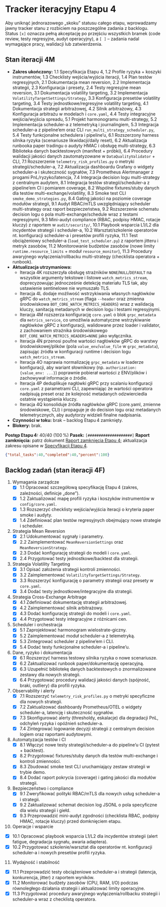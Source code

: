 # Tracker iteracyjny Etapu 4

Aby uniknąć jednorazowego „skoku” statusu całego etapu, wprowadzamy jawny tracker stanu z rozbiciem na poszczególne zadania z backlogu. Status `[x]` oznacza pełną akceptację po przejściu wszystkich bramek (code review, testy regresyjne, audyt operacyjny), a `[ ]` – zadania nadal wymagające pracy, walidacji lub zatwierdzenia.

## Stan iteracji 4M
- **Zakres ukończony:** 1.1 Specyfikacja Etapu 4, 1.2 Profile ryzyka + koszyki instrumentów, 1.3 Checklisty wejścia/wyjścia iteracji, 1.4 Plan testów regresyjnych, 2.1 Dokumentacja mean reversion, 2.2 Implementacja strategii, 2.3 Konfiguracja i presety, 2.4 Testy regresyjne mean reversion, 3.1 Dokumentacja volatility targeting, 3.2 Implementacja `VolatilityTargetSettings/Strategy`, 3.3 Konfiguracja presetów volatility targeting, 3.4 Testy jednostkowe/regresyjne volatility targeting, 4.1 Dokumentacja strategii arbitrażowej, 4.2 Silnik arbitrażowy, 4.3 Konfiguracja arbitrażu w modelach i `core.yaml`, 4.4 Testy integracyjne wejścia/wyjścia spreadu, 5.1 Projekt harmonogramu multi-strategy, 5.2 Implementacja scheduler-a z telemetryką i journalingiem, 5.3 Integracja scheduler-a z pipeline’em oraz CLI `run_multi_strategy_scheduler.py`, 5.4 Testy funkcjonalne schedulera i pipeline’u, 6.1 Rozszerzony harness silnika ryzyka (scenariusze likwidacji/daily reset), 6.2 Aktualizacja runbooka paper tradingu o audyty HMAC i obsługę multi-strategy, 6.3 Biblioteka danych backtestowych (manifest + próbki), 6.4 Procedury walidacji jakości danych zautomatyzowane w `DataQualityValidator` + CLI, 7.1 Rozszerzenie `telemetry_risk_profiles.py` o metryki strategii/scheduler-a, 7.2 Aktualizacja dashboardu Grafany o widgety scheduler-a i skuteczność sygnałów, 7.3 Prometheus Alertmanager z progami PnL/ryzyko/latencja, 7.4 Integracja decision logu multi-strategy z centralnym audytem, 8.1 Integracja testów strategii/scheduler-a z pipeline’em CI i pomiarem coverage, 8.2 Wspólne fixtures/stuby danych dla testów multi-exchange/volatility, 8.3 Smoke test CLI `smoke_demo_strategies.py`, 8.4 Gating jakości na poziomie coverage modułów strategii, 9.1 Audyt RBAC/mTLS uwzględniający scheduler multi-strategy oraz raport bezpieczeństwa, 9.2 Rozszerzenie schematu decision logu o pola multi-exchange/schedule wraz z testami regresyjnymi, 9.3 Mini-audyt compliance (RBAC, podpisy HMAC, rotacje kluczy) z raportem w `audit/security/`, 10.1 Playbook wsparcia L1/L2 dla incydentów strategii i scheduler-a, 10.2 Warsztat/szkolenie operatorów nt. konfiguracji scheduler-a i presetów profili ryzyka, 11.1 Test obciążeniowy scheduler-a (`load_test_scheduler.py`) z raportem jitteru i metryk zasobów, 11.2 Monitorowanie budżetów zasobów (nowe limity `runtime.resource_limits` + moduł `resource_monitor`), 11.3 Procedury awaryjnego wyłączenia/rollbacku multi-strategy (checklista operatora + runbook).
- **Aktualizacja utrzymaniowa:**
  - Iteracja 4K rozszerzyła obsługę strażników `NONE`/`NULL`/`DEFAULT` na wszystkie argumenty tekstowe i listowe `watch_metrics_stream`, doprecyzowując jednocześnie detekcję materiału TLS tak, aby ustawienie sentinelowe nie wymuszało TLS.
  - Iteracja 4L dodaje możliwość wstrzykiwania własnych nagłówków gRPC do `watch_metrics_stream` (flaga `--header` oraz zmienna środowiskowa `BOT_CORE_WATCH_METRICS_HEADERS`) wraz z walidacją kluczy, sanitacją metadanych w decision logu i testami regresyjnymi.
  - Iteracja 4M rozszerza konfigurację `core.yaml` o blok `grpc_metadata` dla `metrics_service`, co umożliwia automatyczne wstrzykiwanie nagłówków gRPC z konfiguracji, walidowane przez loader i validator, z zachowaniem strażnika środowiskowego `BOT_CORE_WATCH_METRICS_HEADERS=NONE` jako wyłącznika.
  - Iteracja 4N przenosi poufne wartości nagłówków gRPC do warstwy środowiskowej/plików (pola `value_env`/`value_file` w `grpc_metadata`), zapisując źródła w konfiguracji runtime i decision logu `watch_metrics_stream`.
  - Iteracja 4O naprawia normalizację `grpc_metadata` w loaderze konfiguracji, aby wariant słownikowy (np. `authorization: {value_env: ...}`) poprawnie pobierał wartości z ENV/plików i zachowywał informacje o źródle.
  - Iteracja 4P deduplikuje nagłówki gRPC przy scalaniu konfiguracji `core.yaml` z parametrami CLI, zapewniając że wartości operatora nadpisują preset oraz że kolejność metadanych odzwierciedla ostatnie wystąpienia kluczy.
  - Iteracja 4Q konsoliduje źródła nagłówków gRPC (core.yaml, zmienne środowiskowe, CLI) i propaguje je do decision logu oraz metadanych telemetrycznych, aby audytorzy widzieli finalne nadpisania.
- **Czynności w toku:** brak – backlog Etapu 4 zamknięty.
- **Blokery:** brak.

**Postęp Etapu 4:** 40/40 (100 %)
**Pasek:** `[####################]`
**Raport zamknięcia:** patrz dokument [Raport zamknięcia Etapu 4](stage4_final_report.md); aktualizacja zakresu opisane w [Specyfikacji Etapu 4](stage4_spec.md).

```json
{"total_tasks":40,"completed":40,"percent":100}
```

## Backlog zadań (stan iteracji 4F)
1. Wymagania zarządcze
   - [x] 1.1 Opracować szczegółową specyfikację Etapu 4 (zakres, zależności, definicje „done”).
   - [x] 1.2 Zaktualizować mapę profili ryzyka i koszyków instrumentów w `config/core.yaml`.
   - [x] 1.3 Rozszerzyć checklisty wejścia/wyjścia iteracji o kryteria paper smoke i audyty.
   - [x] 1.4 Zdefiniować plan testów regresyjnych obejmujący nowe strategie i scheduler.
2. Strategia Mean Reversion
   - [x] 2.1 Udokumentować sygnały i parametry.
   - [x] 2.2 Zaimplementować `MeanReversionSettings` oraz `MeanReversionStrategy`.
   - [x] 2.3 Dodać konfigurację strategii do modeli i `core.yaml`.
   - [x] 2.4 Przygotować testy jednostkowe/backtest dla strategii.
3. Strategia Volatility Targeting
   - [x] 3.1 Opisać założenia strategii kontroli zmienności.
   - [x] 3.2 Zaimplementować `VolatilityTargetSettings/Strategy`.
   - [x] 3.3 Rozszerzyć konfigurację o parametry strategii oraz presety w `core.yaml`.
   - [x] 3.4 Dodać testy jednostkowe/integracyjne dla strategii.
4. Strategia Cross-Exchange Arbitrage
   - [x] 4.1 Zdefiniować dokumentację strategii arbitrażowej.
   - [x] 4.2 Zaimplementować silnik arbitrażowy.
   - [x] 4.3 Dodać konfigurację strategii do modeli i `core.yaml`.
   - [x] 4.4 Przygotować testy integracyjne z różnicami cen.
5. Scheduler i orchestracja
   - [x] 5.1 Zaprojektować harmonogram wielostrate-giczny.
   - [x] 5.2 Zaimplementować moduł scheduler-a z telemetryką.
   - [x] 5.3 Zintegrować scheduler z pipeline’em i CLI.
   - [x] 5.4 Dodać testy funkcjonalne scheduler-a i pipeline’u.
6. Dane, ryzyko i dokumentacja
   - [x] 6.1 Rozszerzyć harness testowy silnika ryzyka o nowe scenariusze.
   - [x] 6.2 Zaktualizować runbook paper/dokumentację operacyjną.
   - [x] 6.3 Uzupełnić bibliotekę danych backtestowych o znormalizowane zestawy dla nowych strategii.
   - [x] 6.4 Przygotować procedury walidacji jakości danych (spójność, braki, outliery) dla profili ryzyka.
7. Observability i alerty
   - [x] 7.1 Rozszerzyć `telemetry_risk_profiles.py` o metryki specyficzne dla nowych strategii.
   - [x] 7.2 Zaktualizować dashboardy Prometheus/OTEL o widgety scheduler-a, latencję i skuteczność sygnałów.
   - [x] 7.3 Skonfigurować alerty (thresholdy, eskalacje) dla degradacji PnL, odchyleń ryzyka i opóźnień scheduler-a.
   - [x] 7.4 Zintegrować logowanie decyzji strategii z centralnym decision logiem oraz raportami audytowymi.
8. Automatyzacja testów i CI
   - [x] 8.1 Włączyć nowe testy strategii/scheduler-a do pipeline’u CI (pytest + backtest).
   - [x] 8.2 Przygotować fixtures/stuby danych dla testów multi-exchange i kontroli zmienności.
   - [x] 8.3 Zbudować smoke test CLI uruchamiający zestaw strategii w trybie demo.
   - [x] 8.4 Dodać raport pokrycia (coverage) i gating jakości dla modułów strategii.
9. Bezpieczeństwo i compliance
   - [x] 9.1 Zweryfikować polityki RBAC/mTLS dla nowych usług scheduler-a i strategii.
   - [x] 9.2 Zaktualizować schemat decision log JSONL o pola specyficzne dla wielu strategii i giełd.
   - [x] 9.3 Przeprowadzić mini-audyt zgodności (checklista RBAC, podpisy HMAC, rotacje kluczy) przed domknięciem etapu.
10. Operacje i wsparcie
   - [x] 10.1 Opracować playbook wsparcia L1/L2 dla incydentów strategii (alert fatigue, degradacja sygnału, awaria adaptera).
   - [x] 10.2 Przygotować szkolenie/warsztat dla operatorów nt. konfiguracji scheduler-a i nowych presetów profili ryzyka.
11. Wydajność i stabilność
   - [x] 11.1 Przeprowadzić testy obciążeniowe scheduler-a i strategii (latencja, konkurencja, jitter) z raportem wyników.
   - [x] 11.2 Monitorować budżety zasobów (CPU, RAM, I/O) podczas równoległego działania strategii i aktualizować limity operacyjne.
   - [x] 11.3 Przygotować procedury awaryjnego wyłączenia/rollbacku strategii i scheduler-a wraz z checklistą operatora.
